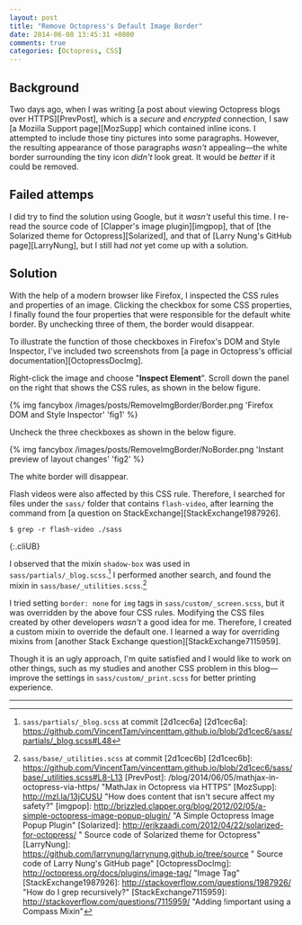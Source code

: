 ```yaml
---
layout: post
title: "Remove Octopress's Default Image Border"
date: 2014-06-08 13:45:31 +0800
comments: true
categories: [Octopress, CSS]
---
```


Background
---

Two days ago, when I was writing
[a post about viewing Octopress blogs over HTTPS][PrevPost], which is
a *secure* and *encrypted* connection, I saw
[a Moziila Support page][MozSupp] which contained inline icons.  I
attempted to include those tiny pictures into some paragraphs.
However, the resulting appearance of those paragraphs *wasn't*
appealing—the white border surrounding the tiny icon *didn't* look
great.  It would be *better* if it could be removed.

<!-- more -->

Failed attemps
---

I did try to find the solution using Google, but it *wasn't*  useful
this time.  I re-read the source code of
[Clapper's image plugin][imgpop], that of
[the Solarized theme for Octopress][Solarized], and that of
[Larry Nung's GitHub page][LarryNung], but I still had *not* yet come
up with a solution.

Solution
---

With the help of a modern browser like Firefox, I inspected the CSS
rules and properties of an image. Clicking the checkbox for some CSS
properties, I finally found the four properties that were responsible
for the default white border.  By unchecking three of them, the border
would disappear.

To illustrate the function of those checkboxes in Firefox's DOM and
Style Inspector, I've included two screenshots from
[a page in Octopress's official documentation][OctopressDocImg].

Right-click the image and choose "**Inspect Element**".  Scroll down
the panel on the right that shows the CSS rules, as shown in the below
figure.

{% img fancybox /images/posts/RemoveImgBorder/Border.png 'Firefox DOM and Style Inspector' 'fig1' %}

Uncheck the three checkboxes as shown in the below figure.

{% img fancybox /images/posts/RemoveImgBorder/NoBorder.png 'Instant preview of layout changes' 'fig2' %}

The white border will disappear.

Flash videos were also affected by this CSS rule.  Therefore, I
searched for files under the `sass/` folder that contains
`flash-video`, after learning the command from
[a question on StackExchange][StackExchange1987926].

    $ grep -r flash-video ./sass
{:.cliUB}

I observed that the mixin `shadow-box` was used in
`sass/partials/_blog.scss`.[^1]  I performed another search, and found
the mixin in `sass/base/_utilities.scss`.[^2]

I tried setting `border: none` for `img` tags in
`sass/custom/_screen.scss`, but it was overridden by the above four
CSS rules.  Modifying the CSS files created by other developers
*wasn't* a good idea for me.  Therefore, I created a custom mixin to
override the default one.  I learned a way for overriding mixins from
[another Stack Exchange question][StackExchange7115959].

Though it is an ugly approach, I'm quite satisfied and I would like to
work on other things, such as my studies and another CSS problem in
this blog—improve the settings in `sass/custom/_print.scss` for
better printing experience.

---
[^1]: `sass/partials/_blog.scss` at commit [2d1cec6a]
[2d1cec6a]: https://github.com/VincentTam/vincenttam.github.io/blob/2d1cec6/sass/partials/_blog.scss#L48
[^2]: `sass/base/_utilities.scss` at commit [2d1cec6b]
[2d1cec6b]: https://github.com/VincentTam/vincenttam.github.io/blob/2d1cec6/sass/base/_utilities.scss#L8-L13
[PrevPost]: /blog/2014/06/05/mathjax-in-octopress-via-https/ "MathJax in Octopress via HTTPS"
[MozSupp]: http://mzl.la/13jCUSU "How does content that isn't secure affect my safety?"
[imgpop]: http://brizzled.clapper.org/blog/2012/02/05/a-simple-octopress-image-popup-plugin/ "A Simple Octopress Image Popup Plugin"
[Solarized]: http://erikzaadi.com/2012/04/22/solarized-for-octopress/ " Source code of Solarized theme for Octopress"
[LarryNung]: https://github.com/larrynung/larrynung.github.io/tree/source " Source code of Larry Nung's GitHub page"
[OctopressDocImg]: http://octopress.org/docs/plugins/image-tag/ "Image Tag"
[StackExchange1987926]: http://stackoverflow.com/questions/1987926/ "How do I grep recursively?"
[StackExchange7115959]: http://stackoverflow.com/questions/7115959/ "Adding !important using a Compass Mixin"
